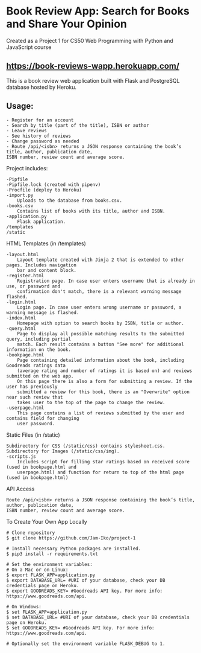 # Book Review App: Search for Books and Share Your Opinion

Created as a Project 1 for CS50 Web Programming with Python and JavaScript course

## <https://book-reviews-wapp.herokuapp.com/>

This is a book review web application built with Flask and PostgreSQL database hosted by Heroku.

## __Usage__:
	- Register for an account
	- Search by title (part of the title), ISBN or author
	- Leave reviews
	- See history of reviews
	- Change password as needed
	- Route /api/<isbn> returns a JSON response containing the book’s title, author, publication date, 
	ISBN number, review count and average score.
	

Project includes:

	-Pipfile
	-Pipfile.lock (created with pipenv)
	-Procfile (deploy to Heroku)
	-import.py
		Uploads to the database from books.csv.
	-books.csv
		Contains list of books with its title, author and ISBN.
	-application.py
		Flask application.
	/templates
	/static

HTML Templates (in /templates)

	-layout.html
		Layout template created with Jinja 2 that is extended to other pages. Includes navigation 
		bar and content block. 
	-register.html
		Registration page. In case user enters username that is already in use, or password and 
		confirmation don't match, there is a relevant warning message flashed.
	-login.html
		Login page. In case user enters wrong username or password, a warning message is flashed.
	-index.html
		Homepage with option to search books by ISBN, title or author.
	-query.html
		Page to display all possible matching results to the submitted query, including partial 
		match. Each result contains a button "See more" for additional information on the book. 
	-bookpage.html
		Page containing detailed information about the book, including Goodreads ratings data 
		(average rating and number of ratings it is based on) and reviews submitted on the web app. 
		On this page there is also a form for submitting a review. If the user has previously 
		submitted a review for this book, there is an "Overwrite" option near such review that 
		takes user to the top of the page to change the review.
	-userpage.html
		This page contains a list of reviews submitted by the user and contains field for changing 
		user password.

Static Files (in /static)

	Subdirectory for CSS (/static/css) contains stylesheet.css.
	Subdirectory for Images (/static/css/img).
	-scripts.js
		Includes script for filling star ratings based on received score (used in bookpage.html and 
		userpage.html) and function for return to top of the html page (used in bookpage.html) 

API Access

	Route /api/<isbn> returns a JSON response containing the book’s title, author, publication date, 
	ISBN number, review count and average score.
	

To Create Your Own App Locally

	# Clone repository
	$ git clone https://github.com/Jam-Iko/project-1
     
	# Install necessary Python packages are installed.
	$ pip3 install -r requirements.txt 
     
	# Set the environment variables:
	# On a Mac or on Linux:
	$ export FLASK_APP=application.py
	$ export DATABASE_URL= #URI of your database, check your DB credentials page on Heroku.
	$ export GOODREADS_KEY= #Goodreads API key. For more info: https://www.goodreads.com/api.
		
	# On Windows:
	$ set FLASK_APP=application.py
	$ set DATABASE_URL= #URI of your database, check your DB credentials page on Heroku.
	$ set GOODREADS_KEY= #Goodreads API key. For more info: https://www.goodreads.com/api.
		
	# Optionally set the environment variable FLASK_DEBUG to 1.
